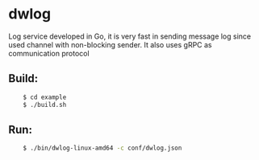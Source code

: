 # dwlog
Log service developed in Go, it is very fast in sending message log since used channel with non-blocking sender. It also uses gRPC as communication protocol

Build:
---------------
```bash
    $ cd example
    $ ./build.sh
```

Run:
---------------
```bash
    $ ./bin/dwlog-linux-amd64 -c conf/dwlog.json
```